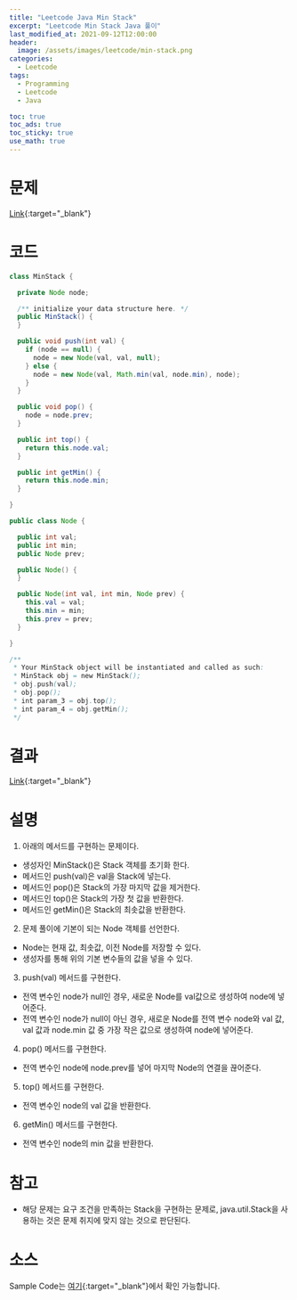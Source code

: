 ```yaml
---
title: "Leetcode Java Min Stack"
excerpt: "Leetcode Min Stack Java 풀이"
last_modified_at: 2021-09-12T12:00:00
header:
  image: /assets/images/leetcode/min-stack.png
categories:
  - Leetcode
tags:
  - Programming
  - Leetcode
  - Java

toc: true
toc_ads: true
toc_sticky: true
use_math: true
---
```

# 문제
[Link](https://leetcode.com/problems/min-stack/){:target="_blank"}

# 코드
```java
class MinStack {

  private Node node;

  /** initialize your data structure here. */
  public MinStack() {
  }

  public void push(int val) {
    if (node == null) {
      node = new Node(val, val, null);
    } else {
      node = new Node(val, Math.min(val, node.min), node); 
    }
  }

  public void pop() {
    node = node.prev;
  }

  public int top() {
    return this.node.val;
  }

  public int getMin() {
    return this.node.min;
  }

}

public class Node {

  public int val;
  public int min;
  public Node prev;

  public Node() {
  }

  public Node(int val, int min, Node prev) {
    this.val = val;
    this.min = min;
    this.prev = prev;
  }

}

/**
 * Your MinStack object will be instantiated and called as such:
 * MinStack obj = new MinStack();
 * obj.push(val);
 * obj.pop();
 * int param_3 = obj.top();
 * int param_4 = obj.getMin();
 */
```

# 결과
[Link](https://leetcode.com/submissions/detail/553383633/){:target="_blank"}

# 설명
1. 아래의 메서드를 구현하는 문제이다.
- 생성자인 MinStack()은 Stack 객체를 초기화 한다.
- 메서드인 push(val)은 val을 Stack에 넣는다.
- 메서드인 pop()은 Stack의 가장 마지막 값을 제거한다.
- 메서드인 top()은 Stack의 가장 첫 값을 반환한다.
- 메서드인 getMin()은 Stack의 최솟값을 반환한다.

2. 문제 풀이에 기본이 되는 Node 객체를 선언한다.
- Node는 현재 값, 최솟값, 이전 Node를 저장할 수 있다.
- 생성자를 통해 위의 기본 변수들의 값을 넣을 수 있다.

3. push(val) 메서드를 구현한다.
- 전역 변수인 node가 null인 경우, 새로운 Node를 val값으로 생성하여 node에 넣어준다.
- 전역 변수인 node가 null이 아닌 경우, 새로운 Node를 전역 변수 node와 val 값, val 값과 node.min 값 중 가장 작은 값으로 생성하여 node에 넣어준다.

4. pop() 메서드를 구현한다.
- 전역 변수인 node에 node.prev를 넣어 마지막 Node의 연결을 끊어준다.

5. top() 메서드를 구현한다.
- 전역 변수인 node의 val 값을 반환한다.

6. getMin() 메서드를 구현한다.
- 전역 변수인 node의 min 값을 반환한다.

# 참고
- 해당 문제는 요구 조건을 만족하는 Stack을 구현하는 문제로, java.util.Stack을 사용하는 것은 문제 취지에 맞지 않는 것으로 판단된다.

# 소스
Sample Code는 [여기](https://github.com/GracefulSoul/leetcode/blob/master/src/main/java/gracefulsoul/problems/MinStack.java){:target="_blank"}에서 확인 가능합니다.